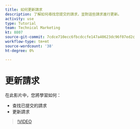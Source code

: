 ```yaml
---
title: 如何更新請求
description: 了解如何尋找您提交的請求，並對這些請求進行更新。
activity: use
type: Tutorial
team: Technical Marketing
kt: 8807
source-git-commit: 7cdce710ecc6fbcdccfe147a40623dc96f07ed2c
workflow-type: tm+mt
source-wordcount: '38'
ht-degree: 0%

---
```


# 更新請求

在此影片中，您將學習如何：

* 查找已提交的請求
* 更新請求

>[!VIDEO](https://video.tv.adobe.com/v/336091/?quality=12)

<!---
Guide
Update a work request
--->